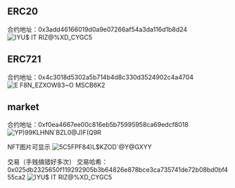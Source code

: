 ## ERC20

合约地址：0x3add46166019d0a9e07266af54a3da116d1b8d24
![)YU$` IT RIZ`@%XD_CYGC5](https://github.com/skcvan/Solidity-Bootcamp/assets/149351153/8fe85c2b-eb65-4017-bce8-df54a8a8495c)

## ERC721

合约地址：0x4c3018d5302a5b714b4d8c330d3524902c4a4704
![E F8N_EZXOW83~O MSCB6K2](https://github.com/skcvan/Solidity-Bootcamp/assets/149351153/37d2ba17-133f-40da-b430-a25114fb4cfd)

## market

合约地址：0xf0ea4667ee00c816eb5b75995958ca69edcf8018
![YP)99KLHNN`BZL0@J)F(Q9R](https://github.com/skcvan/Solidity-Bootcamp/assets/149351153/b670a261-59f1-4e95-901d-d1af562569e0)

NFT图片可显示
![5C5FPF84)L$KZOD`@Y@GXYY](https://github.com/skcvan/Solidity-Bootcamp/assets/149351153/cd1a8af1-6a52-4a7a-9410-7f1def5fe3e9)


交易（手贱搞错好多次）
交易哈希：0x025db2325650f119292905b3b64826e878bce3ca735741de72b08bd0bf455ca2
![)YU$` IT RIZ`@%XD_CYGC5](https://github.com/skcvan/Solidity-Bootcamp/assets/149351153/fd662dd0-aab2-4a16-901a-db407981a64b)
